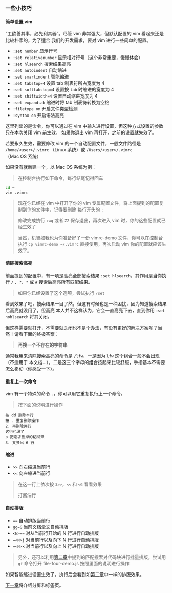 ### 一些小技巧

#### 简单设置 vim

“工欲善其事，必先利其器”。尽管 vim 非常强大，但默认配置的 vim 看起来还是比较朴素的，为了适合
我们的开发需求，要对 vim 进行一些简单的配置。

- ```:set number``` 显示行号
- ```:set relativenumber``` 显示相对行号（这个非常重要，慢慢体会）
- ```:set hlsearch``` 搜索结果高亮
- ```:set autoindent``` 自动缩进
- ```:set smartindent``` 智能缩进
- ```:set tabstop=4``` 设置 tab 制表符所占宽度为 4
- ```:set softtabstop=4``` 设置按 ```tab``` 时缩进的宽度为 4
- ```:set shiftwidth=4``` 设置自动缩进宽度为 4
- ```:set expandtab``` 缩进时将 tab 制表符转换为空格
- ```:filetype on``` 开启文件类型检测
- ```:syntax on``` 开启语法高亮

这里列出的是命令，你可以通过在 vim 中输入进行设置，但这种方式设置的参数只在本次关闭 vim 前生效，
如果你退出 vim 再打开，之前的设置就失效了。

若要永久生效，需要修改 vim 的一个自动配置文件，一般文件路径是 ```/home/<user>/.vimrc```
（Linux 系统）或 ```/Users/<user>/.vimrc```（Mac OS 系统）

如果没有就新建一个，以 Mac OS 系统为例：

> 在控制台执行如下命令，每行结尾记得回车

```bash
cd ~
vim .vimrc
```

> 现在你已经在 vim 中打开了你的 vim 专属配置文件，将上面提到的配置复制到你的文件中，记得要删除
> 每行开头的 ```:```
>
> 修改完成执行 ```:wq``` 或者 ```ZZ``` 保存退出，再次进入 vim 时，你的这些配置就已经生效了
>
> 当然，机智如我也为你准备好了一份 vimrc-demo 文件，你可以在控制台执行
> ```cp vimrc-demo ~/.vimrc``` 直接使用，再次启动 vim 你的配置就应该生效了。

#### 清除搜索高亮

前面提到的配置中，有一项是高亮全部搜索结果 ```:set hlsearch```，其作用是当你执行 ```/```
、```?```、```*``` 或 ```#``` 搜索后高亮所有匹配结果。

> 如果你已经设置了这个选项，尝试执行 ```/set```

看到效果了吧，搜索结果一目了然，但这有时候也是一种困扰，因为知道搜索结果后高亮就没用了，但高亮
本人并不这样认为，它会一直高亮下去，直到你用 ```:set nohlsearch``` 将其关闭。

但这样需要就打开，不需要就关闭也不是个办法，有没有更好的解决方案呢？当然！请看下面的终极答案：

> **再搜一个不存在的字符串**

通常我用来清除搜索高亮的命令是 ```/lfw```，一是因为 ```lfw``` 这个组合一般不会出现（不适用于
本文档...），二是这三个字母的组合按起来比较舒服，手指基本不需要怎么移动（你感受一下）。

#### 重复上一次命令

vim 有一个特殊的命令 ```.```，你可以用它重复执行上一个命令。

> 按下面的说明进行操作

```
按 dd 删除本行
按 . 重复删除操作
2. 再删除两行
这行也没了
p 把刚才删掉的粘回来
3. 又多出 6 行
```

#### 缩进

- ```>>``` 向右缩进当前行
- ```<<``` 向左缩进当前行

> 在这一行上依次按 ```3>>```，```<<``` 和 ```<G``` 看看效果
>
> 打酱油行

#### 自动排版

- ```==``` 自动排版当前行
- ```gg=G``` 当前文档全文自动排版
- ```<N>==``` 对从当前行开始的 N 行进行自动排版
- ```=<N>j``` 对当前行以及向下 N 行进行自动排版
- ```=<N>k``` 对当前行以及向上 N 行进行自动排版

> 另外，还可以利用[第二章](file-two.md)中提到的匹配搜索对代码块进行批量排版，尝试用
> ```gf``` 命令打开 file-four-demo.js 按照里面的说明进行操作

如果智能缩进设置生效了，执行后会看到如[第二章](file－two.md)中一样的排版效果。

[下一章](file-five.md)将介绍分屏和标签页。
